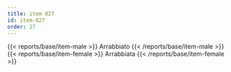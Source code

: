 ```yaml
---
title: item 027
id: item-027
order: 27
---
```

{{< reports/base/item-male >}}
  Arrabbiato
{{< /reports/base/item-male >}}
{{< reports/base/item-female >}}
  Arrabbiata
{{< /reports/base/item-female >}}